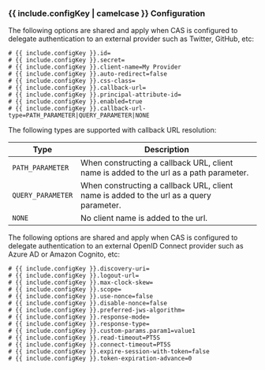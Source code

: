 ### {{ include.configKey | camelcase }} Configuration

The following options are shared and apply when CAS is configured to delegate authentication
to an external provider such as Twitter, GitHub, etc:

```properties
# {{ include.configKey }}.id=
# {{ include.configKey }}.secret=
# {{ include.configKey }}.client-name=My Provider
# {{ include.configKey }}.auto-redirect=false
# {{ include.configKey }}.css-class=
# {{ include.configKey }}.callback-url=
# {{ include.configKey }}.principal-attribute-id=
# {{ include.configKey }}.enabled=true
# {{ include.configKey }}.callback-url-type=PATH_PARAMETER|QUERY_PARAMETER|NONE
```

The following types are supported with callback URL resolution:

| Type               | Description
|--------------------|--------------------------------------------------------------------------------------
| `PATH_PARAMETER`   | When constructing a callback URL, client name is added to the url as a path parameter.
| `QUERY_PARAMETER`  | When constructing a callback URL, client name is added to the url as a query parameter.
| `NONE`             | No client name is added to the url.

The following options are shared and apply when CAS is configured to delegate authentication
to an external OpenID Connect provider such as Azure AD or Amazon Cognito, etc:

```properties
# {{ include.configKey }}.discovery-uri=
# {{ include.configKey }}.logout-url=
# {{ include.configKey }}.max-clock-skew=
# {{ include.configKey }}.scope=
# {{ include.configKey }}.use-nonce=false
# {{ include.configKey }}.disable-nonce=false
# {{ include.configKey }}.preferred-jws-algorithm=
# {{ include.configKey }}.response-mode=
# {{ include.configKey }}.response-type=
# {{ include.configKey }}.custom-params.param1=value1
# {{ include.configKey }}.read-timeout=PT5S
# {{ include.configKey }}.connect-timeout=PT5S
# {{ include.configKey }}.expire-session-with-token=false
# {{ include.configKey }}.token-expiration-advance=0
```
